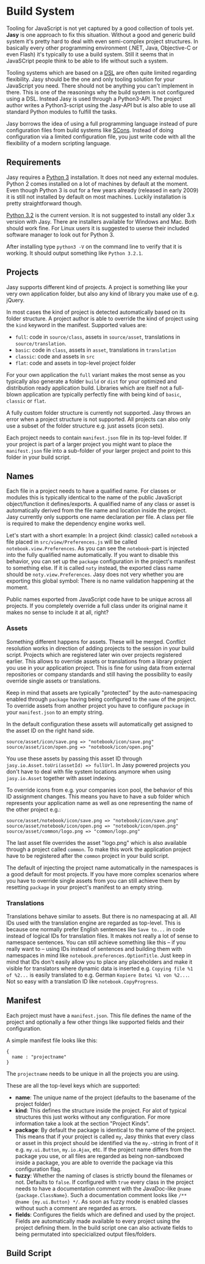 # Build System

Tooling for JavaScript is not yet captured by a good collection of tools yet. **Jasy** is one approach to fix this situation. Without a good and generic build system it's pretty hard to deal with even semi-complex project structures. In basically every other programming environment (.NET, Java, Objective-C or even Flash) it's typically to use a build system. Still it seems that in JavaSCript people think to be able to life without such a system.

Tooling systems which are based on a [DSL](http://en.wikipedia.org/wiki/Domain-specific_language) are often quite limited regarding flexibility. Jasy should be the one and only tooling solution for your JavaScript you need. There should not be anything you can't implement in there. This is one of the reasonings why the build system is not configured using a DSL. Instead Jasy is used through a Python3-API. The project author writes a Python3-script using the Jasy-API but is also able to use all standard Python modules to fulfill the tasks. 

Jasy borrows the idea of using a full programming language instead of pure configuration files from build systems like [SCons](http://www.scons.org/). Instead of doing configuration via a limited configuration file, you just write code with all the flexibility of a modern scripting language.

## Requirements

Jasy requires a [Python 3](http://www.python.org/) installation. It does not need any external modules. Python 2 comes installed on a lot of machines by default at the moment. Even though Python 3 is out for a few years already (released in early 2009) it is still not installed by default on most machines. Luckily installation is pretty straightforward though. 

[Python 3.2](http://www.python.org/download/releases/) is the current version. It is not suggested to install any older 3.x version with Jasy. There are installers available for Windows and Mac. Both should work fine. For Linux users it is suggested to userse their included software manager to look out for Python 3.

After installing type `python3 -V` on the command line to verify that it is working. It should output something like `Python 3.2.1`.

## Projects

Jasy supports different kind of projects. A project is something like your very own application folder, but also any kind of library you make use of e.g. jQuery. 

In most cases the kind of project is detected automatically based on its folder structure. A project author is able to override the kind of project using the `kind` keyword in the manifest. Supported values are: 

* `full`: code in `source/class`, assets in `source/asset`, translations in `source/translation`.
* `basic`: code in `class`, assets in `asset`, translations in `translation`
* `classic`: code and assets in `src`
* `flat`: code and assets in top-level project folder

For your own application the `full` variant makes the most sense as you typically also generate a folder `build` or `dist` for your optimized and distribution ready application build. Libraries which are itself not a full-blown application are typically perfectly fine with being kind of `basic`, `classic` or `flat`.

A fully custom folder structure is currently not supported. Jasy throws an error when a project structure is not supported. All projects can also only use a subset of the folder structure e.g. just assets (icon sets).

Each project needs to contain `manifest.json` file in its top-level folder. If your project is part of a larger project you might want to place the `manifest.json` file into a sub-folder of your larger project and point to this folder in your build script.

## Names

Each file in a project needs to have a qualified name. For classes or modules this is typically identical to the name of the public JavaScript object/function it defines/exports. A qualified name of any class or asset is automatically derived from the file name and location inside the project. Jasy currently only supports one name declaration per file. A class per file is required to make the dependency engine works well.

Let's start with a short example: In a project (kind: classic) called `notebook` a file placed in `src/view/Preferences.js` will be called `notebook.view.Preferences`. As you can see the `notebook`-part is injected into the fully qualified name automatically. If you want to disable this behavior, you can set up the `package` configuration in the project's manifest to something else. If it is called `noty` instead, the exported class name should be `noty.view.Preferences`. Jasy does not very whether you are exporting this global symbol: There is no name validation happening at the moment.

Public names exported from JavaScript code have to be unique across all projects. If you completely override a full class under its original name it makes no sense to include it at all, right?

### Assets

Something different happens for assets. These will be merged. Conflict resolution works in direction of adding projects to the session in your build script. Projects which are registered later win over projects registered earlier. This allows to override assets or translations from a library project you use in your application project. This is fine for using data from external repositories or company standards and still having the possibility to easily override single assets or translations.

Keep in mind that assets are typically "protected" by the auto-namespacing enabled through `package` having being configured to the `name` of the project. To override assets from another project you have to configure `package` in your `manifest.json` to an empty string.

In the default configuration these assets will automatically get assigned to the asset ID on the right hand side.

    source/asset/icon/save.png => "notebook/icon/save.png"
    source/asset/icon/open.png => "notebook/icon/open.png"

You use these assets by passing this asset ID through `jasy.io.Asset.toUri(assetId) => fullUrl`. In Jasy powered projects you don't have to deal with file system locations anymore when using `jasy.io.Asset` together with asset indexing. 

To override icons from e.g. your companies icon pool, the behavior of this ID assignment changes. This means you have to have a sub folder which represents your application name as well as one representing the name of the other project e.g.:

    source/asset/notebook/icon/save.png => "notebook/icon/save.png"
    source/asset/notebook/icon/open.png => "notebook/icon/open.png"
    source/asset/common/logo.png => "common/logo.png"

The last asset file overrides the asset "logo.png" which is also available through a project called `common`. To make this work the application project have to be registered after the `common` project in your build script.

The default of injecting the project name automatically in the namespaces is a good default for most projects. If you have more complex scenarios where you have to override single assets from you can still achieve them by resetting `package` in your project's manifest to an empty string.

### Translations

Translations behave similar to assets. But there is no namespacing at all. All IDs used with the translation engine are regarded as top-level. This is because one normally prefer English sentences like `Save to...` in code instead of logical IDs for translation files. It makes not really a lot of sense to namespace sentences. You can still achieve something like this – if you really want to – using IDs instead of sentences and building them with namespaces in mind like `notebook.preferences.OptionTitle`. Just keep in mind that IDs don't easily allow you to place any placeholders and make it visible for translators where dynamic data is inserted e.g. `Copying file %1 of %2...` is easily translated to e.g. German `Kopiere Datei %1 von %2...`. Not so easy with a translation ID like `notebook.CopyProgress`.

## Manifest

Each project must have a `manifest.json`. This file defines the name of the project and optionally a few other things like supported fields and their configuration.

A simple manifest file looks like this:

    {
      name : "projectname"
    }

The `projectname` needs to be unique in all the projects you are using. 

These are all the top-level keys which are supported:

* **name**: The unique name of the project (defaults to the basename of the project folder)
* **kind**: This defines the structure inside the project. For alot of typical structures this just works without any configuration. For more information take a look at the section "Project Kinds".
* **package**: By default the package is identical to the name of the project. This means that if your project is called `my`, Jasy thinks that every class or asset in this project should be identified via the `my.`-string in front of it e.g. `my.ui.Button`, `my.io.Ajax`, etc. If the project name differs from the package you use, or all files are regarded as being non-sandboxed inside a package, you are able to override the package via this configuration flag.
* **fuzzy**: Whether the naming of clases is strictly bound the filenames or not. Defaults to `false`. If configured with `true` every class in the project needs to have a documentation comment with the JavaDoc-like `@name {package.ClassName}`. Such a documentation comment looks like `/** @name {my.ui.Button} */`. As soon as fuzzy mode is enabled classes without such a comment are regarded as errors.
* **fields**: Configures the fields which are defined and used by the project. Fields are automatically made available to every project using the project defining them. In the build script one can also activate fields to being permutated into specicialized output files/folders. 

## Build Script





